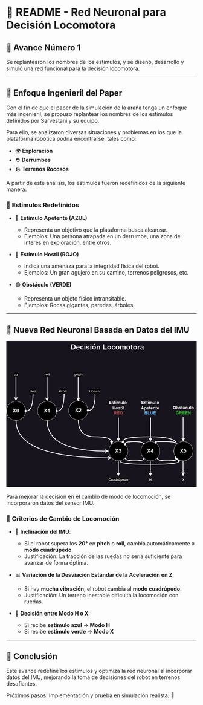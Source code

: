 # 📌 README - Red Neuronal para Decisión Locomotora

## 📢 Avance Número 1
Se replantearon los nombres de los estímulos, y se diseñó, desarrolló y simuló una red funcional para la decisión locomotora.

---

## 🎯 Enfoque Ingenieril del Paper
Con el fin de que el paper de la simulación de la araña tenga un enfoque más ingenieril, se propuso replantear los nombres de los estímulos definidos por Sarvestani y su equipo.

Para ello, se analizaron diversas situaciones y problemas en los que la plataforma robótica podría encontrarse, tales como:
- 🌍 **Exploración**
- ⛑️ **Derrumbes**
- 🪨 **Terrenos Rocosos**

A partir de este análisis, los estímulos fueron redefinidos de la siguiente manera:

### 🔹 **Estímulos Redefinidos**
- 🔵 **Estímulo Apetente (AZUL)**
  - Representa un objetivo que la plataforma busca alcanzar.
  - Ejemplos: Una persona atrapada en un derrumbe, una zona de interés en exploración, entre otros.

- 🔴 **Estímulo Hostil (ROJO)**
  - Indica una amenaza para la integridad física del robot.
  - Ejemplos: Un gran agujero en su camino, terrenos peligrosos, etc.

- 🟢 **Obstáculo (VERDE)**
  - Representa un objeto físico intransitable.
  - Ejemplos: Rocas gigantes, paredes, árboles.

---

## 🧠 Nueva Red Neuronal Basada en Datos del IMU

![Diagrama de la Red Neuronal](DecisionLocomotora.png)

Para mejorar la decisión en el cambio de modo de locomoción, se incorporaron datos del sensor IMU.

### 📡 **Criterios de Cambio de Locomoción**
- 🔄 **Inclinación del IMU**:
  - Si el robot supera los **20°** en **pitch** o **roll**, cambia automáticamente a **modo cuadrúpedo**.
  - Justificación: La tracción de las ruedas no sería suficiente para avanzar de forma óptima.

- 📊 **Variación de la Desviación Estándar de la Aceleración en Z**:
  - Si hay **mucha vibración**, el robot cambia al **modo cuadrúpedo**.
  - Justificación: Un terreno inestable dificulta la locomoción con ruedas.

- 🚦 **Decisión entre Modo H o X**:
  - Si recibe **estímulo azul** → **Modo H**
  - Si recibe **estímulo verde** → **Modo X**

---

## 📌 Conclusión
Este avance redefine los estímulos y optimiza la red neuronal al incorporar datos del IMU, mejorando la toma de decisiones del robot en terrenos desafiantes.

Próximos pasos: Implementación y prueba en simulación realista. 🚀

